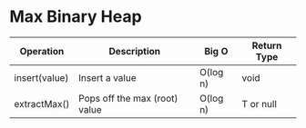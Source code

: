 # Max Binary Heap

| Operation     | Description                   | Big O    | Return Type |
| ------------- | ----------------------------- | -------- | ----------- |
| insert(value) | Insert a value                | O(log n) | void        |
| extractMax()  | Pops off the max (root) value | O(log n) | T or null   |
